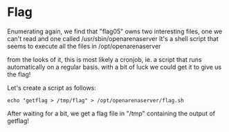 # Flag

Enumerating again, we find that "flag05" owns two interesting files, one we can't read and one called /usr/sbin/openarenaserver
It's a shell script that seems to execute all the files in /opt/openarenaserver

from the looks of it, this is most likely a cronjob, ie. a script that runs automatically on a regular basis. with a bit of luck we could get it to give us the flag!

Let's create a script as follows:
```
echo "getflag > /tmp/flag" > /opt/openarenaserver/flag.sh
```

After waiting for a bit, we get a flag file in "/tmp" containing the output of getflag!
